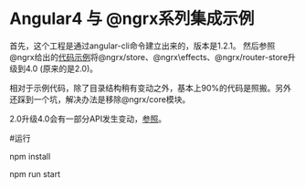 # Angular4 与 @ngrx系列集成示例

首先，这个工程是通过angular-cli命令建立出来的，版本是1.2.1。 然后参照@ngrx给出的[代码示例](https://github.com/ngrx/example-app)将@ngrx/store、@ngrx\effects、@ngrx/router-store升级到4.0 (原来的是2.0)。

相对于示例代码，除了目录结构稍有变动之外，基本上90%的代码是照搬。另外还踩到一个坑，解决办法是移除@ngrx/core模块。

2.0升级4.0会有一部分API发生变动，[参照](https://github.com/ngrx/platform/blob/master/MIGRATION.md)。



#运行

npm install 

npm run start
